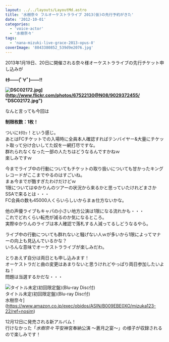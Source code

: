 ```yaml
---
layout: ../../layouts/LayoutMd.astro
title: '水樹奈々 フルオーケストラライブ 2013(仮)の先行予約がきた'
date: '2012-10-01'
categories:
  - 'voice-actor'
  - '水樹奈々'
tags:
  - 'nana-mizuki-live-grace-2013-opus-Ⅱ'
coverImage: '8043380852_539d9e2076.jpg'
---
```


2013年1月19日、20日に開催される奈々様オーケストラライブの先行チケット申し込みが

**ｷﾀ――(ﾟ∀ﾟ)――!!**

**![DSC02172.jpg](/archive/images/9029372455_f04ec914e2.jpg)](http://www.flickr.com/photos/67522130@N08/9029372455/ "DSC02172.jpg")**

なんと言っても今回は

**制限枚数：1枚！**

ついにｷﾀｶｯ！という感じ。  
あとはFCチケットでの入場時に全員本人確認すればテンバイヤー&大量にチケット取って分け合いしてた奴を一網打尽ですな。  
群れられなくなった一部の人たちはどうなるんですかねｗ  
楽しみですｗ

今までライブ中の行動についてもチケットの取り扱いについても甘かったキングレコードがここまでやるのはすごいね。  
まぁ今までが酷すぎたわけだけどｗ  
1限についてはゆかりんのツアーの状況から来るかと思っていたけれどまさかSSAで来るとは・・・  
FC会員の数も45000人くらいらしいからまぁ仕方ないかな。

他の声優ライブもキャパの小さい地方公演は1限になる流れかも・・・  
これでどれくらい転売が減るのか気になるところ。  
実際ゆかりんのライブは本人確認で落札する人減ってるしどうなるやら。

ライブ中の行動についても群れないと騒げない人ｗが多いから1限によってマナーの向上も見込んでいるかな？  
いろんな意味でオーケストラライブが楽しみだわ。

とりあえず自分は両日とも申し込みます！  
オーケストラだと曲の変更はあまりないと思うけれどやっぱり両日参加したいよね！  
問題は当選するかだな・・・

![タイトル未定(初回限定盤)(Blu-ray Disc付)](/archive/images/no-image-avail-tny.gif)  
タイトル未定(初回限定盤)(Blu-ray Disc付)  
水樹奈々](https://www.amazon.co.jp/exec/obidos/ASIN/B009EBE0XO/mizuka123-22/ref=nosim)

12月12日に発売される新アルバム！  
行けなかった「_水樹奈々_ 平安神宮奉納公演 ～蒼月之宴～」の様子が収録されるので楽しみです！
